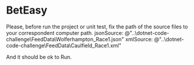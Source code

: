 # BetEasy

Please, before run the project or unit test, fix the path of the source files to your correspondent computer path.
jsonSource: @"..\dotnet-code-challenge\FeedData\Wolferhampton_Race1.json"
xmlSource:  @"..\dotnet-code-challenge\FeedData\Caulfield_Race1.xml"

And it should be ok to Run.
